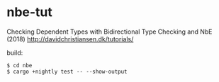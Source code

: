 # nbe-tut
Checking Dependent Types with Bidirectional Type Checking and NbE (2018)
http://davidchristiansen.dk/tutorials/

build:

```
$ cd nbe
$ cargo +nightly test -- --show-output
```


